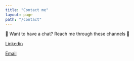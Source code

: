 ```yaml
---
title: "Contact me"
layout: page
path: "/contact"
---
```


👋 Want to have a chat? Reach me through these channels 👋

[Linkedin](https://www.linkedin.com/in/viet-anh-tran-ba15a3a4/)

[Email](mailto:mail@vietanhtran.tech)